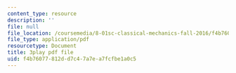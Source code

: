 ```yaml
---
content_type: resource
description: ''
file: null
file_location: /coursemedia/8-01sc-classical-mechanics-fall-2016/f4b76077812dd7c47a7ea7fcfbe1a0c5_2guwjwIHmGg.pdf
file_type: application/pdf
resourcetype: Document
title: 3play pdf file
uid: f4b76077-812d-d7c4-7a7e-a7fcfbe1a0c5
---
```

